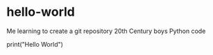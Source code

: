 # hello-world
Me learning to create a git repository 
20th Century boys
Python code

print("Hello World")
